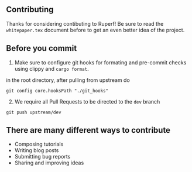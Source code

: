 **Contributing**
---

Thanks for considering contibuting to Ruperf! Be sure to read the `whitepaper.tex` document before to get an even better idea of the project.

Before you commit
---

1. Make sure to configure git hooks for formating and pre-commit checks using clippy and `cargo format`.

in the root directory, after pulling from upstream do
```
git config core.hooksPath "./git_hooks"
```


2. We require all Pull Requests to be directed to the `dev` branch

`git push upstream/dev`



There are many different ways to contribute
---

- Composing tutorials
- Writing blog posts
- Submitting bug reports
- Sharing and improving ideas